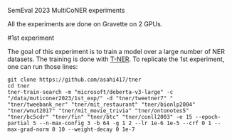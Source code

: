 SemEval 2023 MultiCoNER experiments

All the experiments are done on Gravette on 2 GPUs.

#1st experiment

The goal of this experiment is to train a model over a large number of NER datasets. The training is done with [T-NER](https://github.com/asahi417/tner). To replicate the 1st experiment, one can run those lines:
```
git clone https://github.com/asahi417/tner
cd tner
tner-train-search -m "microsoft/deberta-v3-large" -c "/data/muticoner2023/1st_exp/" -d "tner/tweetner7" " "tner/tweebank_ner" "tner/mit_restaurant" "tner/bionlp2004" "tner/wnut2017" "tner/mit_movie_trivia" "tner/ontonotes5" "tner/bc5cdr" "tner/fin" "tner/btc" "tner/conll2003" -e 15 --epoch-partial 5 --n-max-config 3 -b 64 -g 1 2 --lr 1e-6 1e-5 --crf 0 1 --max-grad-norm 0 10 --weight-decay 0 1e-7
```


